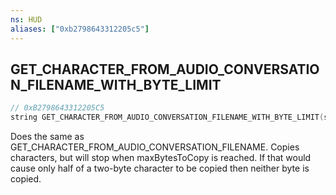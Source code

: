 ```yaml
---
ns: HUD
aliases: ["0xb2798643312205c5"]
---
```

## GET_CHARACTER_FROM_AUDIO_CONVERSATION_FILENAME_WITH_BYTE_LIMIT

```c
// 0xB2798643312205C5
string GET_CHARACTER_FROM_AUDIO_CONVERSATION_FILENAME_WITH_BYTE_LIMIT(string pText, int startCharacter, int endCharacter, int maxBytesToCopy);
```

Does the same as GET_CHARACTER_FROM_AUDIO_CONVERSATION_FILENAME. Copies characters, but will stop when maxBytesToCopy is reached. If that would cause only half of a two-byte character to be copied then neither byte is copied.

